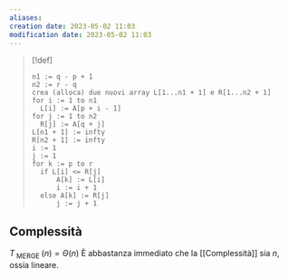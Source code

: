 ```yaml
---
aliases: 
creation date: 2023-05-02 11:03
modification date: 2023-05-02 11:03
---
```


> [!def]
> 
> ```clike
> n1 := q - p + 1
> n2 := r - q
> crea (alloca) due nuovi array L[1...n1 + 1] e R[1...n2 + 1]
> for i := 1 to n1
> 	L[i] := A[p + i - 1]
> for j := 1 to n2
> 	R[j] := A[q + j]
> L[n1 + 1] := infty
> R[n2 + 1] := infty
> i := 1
> j := 1
> for k := p to r
> 	if L[i] <= R[j]
> 		A[k] := L[i]
> 		i := i + 1
> 	else A[k] := R[j]
> 		j := j + 1
> ```
> 

## Complessità
$T_{\text{ MERGE }}(n) = \Theta(n)$
È abbastanza immediato che la [[Complessità]] sia $n$, ossia lineare.


